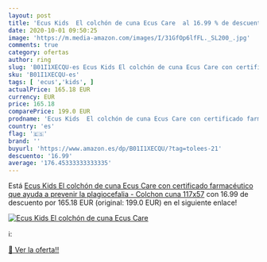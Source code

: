 ```yaml
---
layout: post
title: 'Ecus Kids  El colchón de cuna Ecus Care  al 16.99 % de descuento'
date: 2020-10-01 09:50:25
image: 'https://m.media-amazon.com/images/I/31GfOp6lfFL._SL200_.jpg'
comments: true
category: ofertas
author: ring
slug: 'B01I1XECQU-es Ecus Kids El colchón de cuna Ecus Care con certificado...'
sku: 'B01I1XECQU-es'
tags: [ 'ecus','kids', ]
actualPrice: 165.18 EUR
currency: EUR
price: 165.18
comparePrice: 199.0 EUR
prodname: 'Ecus Kids  El colchón de cuna Ecus Care con certificado farmacéutico que ayuda a prevenir la plagiocefalia - Colchon cuna 117x57'
country: 'es'
flag: '🇪🇸'
brand: ''
buyurl: 'https://www.amazon.es/dp/B01I1XECQU/?tag=tolees-21'
descuento: '16.99'
average: '176.45333333333335'
---
```


Está [Ecus Kids  El colchón de cuna Ecus Care con certificado farmacéutico que ayuda a prevenir la plagiocefalia - Colchon cuna 117x57](https://www.amazon.es/dp/B01I1XECQU/?tag=tolees-21) con 16.99 de descuento por 165.18 EUR (original: 199.0 EUR) en el siguiente enlace!

[![Ecus Kids  El colchón de cuna Ecus Care ](https://m.media-amazon.com/images/I/31GfOp6lfFL._SL200_.jpg)](https://www.amazon.es/dp/B01I1XECQU/?tag=tolees-21)

ℹ️:


[🛒 Ver la oferta!!](https://www.amazon.es/dp/B01I1XECQU/?tag=tolees-21)
